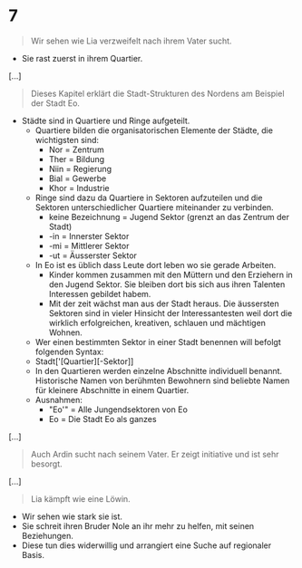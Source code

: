 # 7
> Wir sehen wie Lia verzweifelt nach ihrem Vater sucht.
* Sie rast zuerst in ihrem Quartier.

[...]

> Dieses Kapitel erklärt die Stadt-Strukturen des Nordens am Beispiel der Stadt Eo.
* Städte sind in Quartiere und Ringe aufgeteilt.
    * Quartiere bilden die organisatorischen Elemente der Städte, die wichtigsten sind:
        * Nor = Zentrum
        * Ther = Bildung
        * Niin = Regierung
        * Bial = Gewerbe
        * Khor = Industrie
    * Ringe sind dazu da Quartiere in Sektoren aufzuteilen und die Sektoren unterschiedlicher Quartiere miteinander zu verbinden.
        * keine Bezeichnung = Jugend Sektor (grenzt an das Zentrum der Stadt)
        * -in = Innerster Sektor
        * -mi = Mittlerer Sektor
        * -ut = Äusserster Sektor
    * In Eo ist es üblich dass Leute dort leben wo sie gerade Arbeiten.
        * Kinder kommen zusammen mit den Müttern und den Erziehern in den Jugend Sektor. Sie bleiben dort bis sich aus ihren Talenten Interessen gebildet habem.
        * Mit der zeit wächst man aus der Stadt heraus. Die äussersten Sektoren sind in vieler Hinsicht der Interessantesten weil dort die wirklich erfolgreichen, kreativen, schlauen und mächtigen Wohnen.
    * Wer einen bestimmten Sektor in einer Stadt benennen will befolgt folgenden Syntax:
    * Stadt['[Quartier][-Sektor]]
    * In den Quartieren werden einzelne Abschnitte individuell benannt. Historische Namen von berühmten Bewohnern sind beliebte Namen für kleinere Abschnitte in einem Quartier.
    * Ausnahmen:
        * "Eo'" = Alle Jungendsektoren von Eo
        * Eo = Die Stadt Eo als ganzes


[...]

> Auch Ardin sucht nach seinem Vater. Er zeigt initiative und ist sehr besorgt.

[...]

> Lia kämpft wie eine Löwin.
* Wir sehen wie stark sie ist.
* Sie schreit ihren Bruder Nole an ihr mehr zu helfen, mit seinen Beziehungen.
* Diese tun dies widerwillig und arrangiert eine Suche auf regionaler Basis.
